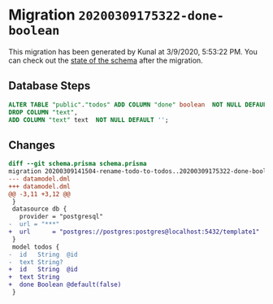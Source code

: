 # Migration `20200309175322-done-boolean`

This migration has been generated by Kunal at 3/9/2020, 5:53:22 PM.
You can check out the [state of the schema](./schema.prisma) after the migration.

## Database Steps

```sql
ALTER TABLE "public"."todos" ADD COLUMN "done" boolean  NOT NULL DEFAULT false,
DROP COLUMN "text",
ADD COLUMN "text" text  NOT NULL DEFAULT '';
```

## Changes

```diff
diff --git schema.prisma schema.prisma
migration 20200309141504-rename-todo-to-todos..20200309175322-done-boolean
--- datamodel.dml
+++ datamodel.dml
@@ -3,11 +3,12 @@
 }
 datasource db {
   provider = "postgresql"
-  url = "***"
+  url      = "postgres://postgres:postgres@localhost:5432/template1"
 }
 model todos {
-  id   String  @id
-  text String?
+  id   String  @id 
+  text String
+  done Boolean @default(false)
 }
```


